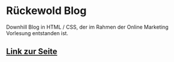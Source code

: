 # Rückewold Blog
Downhill Blog in HTML / CSS, der im Rahmen der Online Marketing Vorlesung entstanden ist. 

[Link zur Seite](https://janericwalther.github.io/RueckewoldBlog// "janericwalther.github.io/RueckewoldBlog")
---
